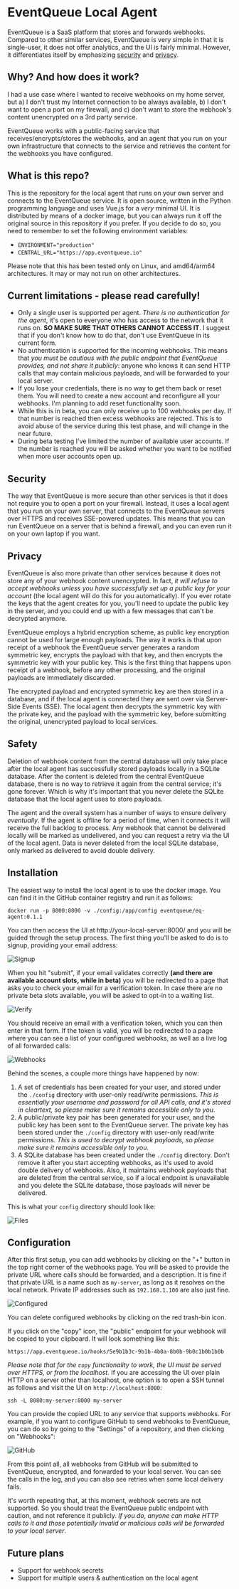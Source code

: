 # EventQueue Local Agent

EventQueue is a SaaS platform that stores and forwards webhooks.
Compared to other similar services, EventQueue is very simple in that it is single-user, it
does not offer analytics, and the UI is fairly minimal. However, it differentiates itself by
emphasizing [security](#security) and [privacy](#privacy).

## Why? And how does it work?

I had a use case where I wanted to receive webhooks on my home server,
but a) I don't trust my Internet connection to be always available, b) I don't want to open
a port on my firewall, and c) don't want to store the webhook's content unencrypted on a 3rd
party service.

EventQueue works with a public-facing service that receives/encrypts/stores the
webhooks, and an agent that you run on your own infrastructure that connects to the service
and retrieves the content for the webhooks you have configured.

## What is this repo?

This is the repository for the local agent that runs on your own server and connects to the
EventQueue service. It is open source, written in  the Python programming language and uses 
Vue.js for a *very* minimal UI. It is distributed by means of a docker image, but you can 
always run it off the original source in this repository if you prefer. If you decide to do so,
you need to remember to set the following environment variables:
- `ENVIRONMENT="production"`
- `CENTRAL_URL="https://app.eventqueue.io"`

Please note that this has been tested only on Linux, and amd64/arm64 architectures. It may or may
not run on other architectures.

## Current limitations - please read carefully!

- Only a single user is supported per agent. _There is no authentication for the agent_, it's open to
  everyone who has access to the network that it runs on. **SO MAKE SURE THAT OTHERS CANNOT ACCESS IT**.
  I suggest that if you don't know how to do that, don't use EventQueue in its current form. 
- No authentication is supported for the incoming webhooks. This means that _you must be cautious
  with the public endpoint that EventQueue provides, and not share it publicly_: anyone who knows it
  can send HTTP calls that may contain malicious payloads, and will be forwarded to your local server.
- If you lose your credentials, there is no way to get them back or reset them. You will need to
  create a new account and reconfigure all your webhooks. I'm planning to add reset functionality soon.
- While this is in beta, you can only receive up to 100 webhooks per day. If that number is 
  reached then excess webhooks are rejected. This is to avoid abuse of the service during this
  test phase, and will change in the near future.
- During beta testing I've limited the number of available user accounts. If the number is reached
  you will be asked whether you want to be notified when more user accounts open up. 

## Security

The way that EventQueue is more secure than other services is that it does not require you to
open a port on your firewall. Instead, it uses a local agent that you run on your own server,
that connects to the EventQueue servers over HTTPS and receives SSE-powered updates. This means that 
you can run EventQueue on a server that is behind a firewall, and you can even run it on your
own laptop if you want.

## Privacy

EventQueue is also more private than other services because it does not store any of your webhook
content unencrypted. In fact, *it will refuse to accept webhooks unless you have successfully
set up a public key for your account* (the local agent will do this for you automatically). If you
ever rotate the keys that the agent creates for you, you'll need to update the public key in the
server, and you could end up with a few messages that can't be decrypted anymore.

EventQueue employs a hybrid encryption scheme, as public key encryption cannot be used for
large enough payloads. The way it works is that upon receipt of a webhook the EventQueue
server generates a random symmetric key, encrypts the payload with that key, and then encrypts
the symmetric key with your public key. This is the first thing that happens upon receipt of
a webhook, before any other processing, and the original payloads are immediately discarded.

The encrypted payload and encrypted symmetric key are then stored in a database, and if the
local agent is connected they are sent over via Server-Side Events (SSE). The local agent then
decrypts the symmetric key with the private key, and the payload with the
symmetric key, before submitting the original, unencrypted payload to local services.

## Safety

Deletion of webhook content from the central database will only take place after the
local agent has successfully stored payloads locally in a SQLite database. After the content is 
deleted from the central EventQueue database, there is no way to retrieve it again from the
central service; it's gone forever. Which is why it's important that you never delete the
SQLite database that the local agent uses to store payloads.

The agent and the overall system has a number of ways to ensure delivery *eventually*. If
the agent is offline for a period of time, when it connects it will receive the full backlog
to process. Any webhook that cannot be delivered locally will be marked as undelivered,
and you can request a retry via the UI of the local agent. Data is never deleted from the local
SQLite database, only marked as delivered to avoid double delivery.

## Installation

The easiest way to install the local agent is to use the docker image. You can find it in
the GitHub container registry and run it as follows:

```
docker run -p 8000:8000 -v ./config:/app/config eventqueue/eq-agent:0.1.1
```

You can then access the UI at http://your-local-server:8000/ and you will be guided through
the setup process. The first thing you'll be asked to do is to signup, providing your email
address:

![Signup](resources/signup.png)

When you hit "submit", if your email validates correctly **(and there are available account slots,
while in beta)** you will be redirected to a page  that asks you to check your email for a 
verification token. In case there are no private beta slots available, you will be asked to opt-in
to a waiting list.

![Verify](resources/verify.png)

You should receive an email with a verification token, which you can then enter in that form.
If the token is valid, you will be redirected to a page where you can see a list of your
configured webhooks, as well as a live log of all forwarded calls:

![Webhooks](resources/webhooks.png)

Behind the scenes, a couple more things have happened by now:

1. A set of credentials has been created for your user, and stored under the `./config`
directory with user-only read/write permissions. *This is essentially your username and
password for all API calls, and it's stored in cleartext, so please make sure it remains
accessible only to you*.
2. A public/private key pair has been generated for your user, and the public key has been
sent to the EventQueue server. The private key has been stored under the `./config` directory
with user-only read/write permissions. *This is used to decrypt webhook payloads, so please
make sure it remains accessible only to you*.
3. A SQLite database has been created under the `./config` directory. Don't remove it after
you start accepting webhooks, as it's used to avoid double delivery of webhooks.
Also, it maintains webhook payloads that are deleted from the central service, so if a local
endpoint is unavailable and you delete the SQLite database, those payloads will never be delivered.

This is what your `config` directory should look like:

![Files](resources/files.png)

## Configuration

After this first setup, you can add webhooks by clicking on the "+" button in the top right
corner of the webhooks page. You will be asked to provide the private URL where calls should
be forwarded, and a description. It is fine if that private URL is a name such as `my-server`,
as long as it resolves on the local network. Private IP addresses such as `192.168.1.100` are
also just fine.

![Configured](resources/configured.png)

You can delete configured webhooks by clicking on the red trash-bin icon.

If you click on the "copy" icon, the "public" endpoint for your webhook will be copied to your
clipboard. It will look something like this:

```
https://app.eventqueue.io/hooks/5e9b1b3c-9b1b-4b0a-8b0b-9b0c1b0b1b0b
```

*Please note that for the `copy` functionality to work, the UI must be served 
over HTTPS, or from the localhost.* If you are accessing the UI over plain HTTP
on a server other than localhost, one option is to open a SSH tunnel as follows
and visit the UI on `http://localhost:8080`:

```
ssh -L 8080:my-server:8000 my-server
```

You can provide the copied URL to any service that supports webhooks. For example, if you want to 
configure GitHub to send webhooks to EventQueue, you can do so by going to the "Settings"
of a repository, and then clicking on "Webhooks":

![GitHub](resources/github.png)

From this point all, all webhooks from GitHub will be submitted to EventQueue, encrypted,
and forwarded to your local server. You can see the calls in the log, and you can also see
retries when some local delivery fails.

It's worth repeating that, at this moment, webhook secrets are not supported. So you 
should treat the EventQueue public endpoint with caution, and not
reference it publicly. *If you do, anyone can make HTTP calls to it and those
potentially invalid or malicious calls will be forwarded to your local server*.

## Future plans

- Support for webhook secrets
- Support for multiple users & authentication on the local agent
